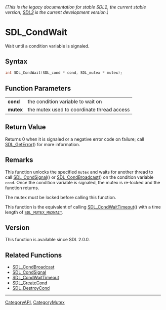 ###### (This is the legacy documentation for stable SDL2, the current stable version; [SDL3](https://wiki.libsdl.org/SDL3/) is the current development version.)
# SDL_CondWait

Wait until a condition variable is signaled.

## Syntax

```c
int SDL_CondWait(SDL_cond * cond, SDL_mutex * mutex);

```

## Function Parameters

|               |                                            |
| ------------- | ------------------------------------------ |
| **cond**      | the condition variable to wait on          |
| **mutex**     | the mutex used to coordinate thread access |

## Return Value

Returns 0 when it is signaled or a negative error code on failure; call
[SDL_GetError](SDL_GetError)() for more information.

## Remarks

This function unlocks the specified `mutex` and waits for another thread to
call [SDL_CondSignal](SDL_CondSignal)() or
[SDL_CondBroadcast](SDL_CondBroadcast)() on the condition variable `cond`.
Once the condition variable is signaled, the mutex is re-locked and the
function returns.

The mutex must be locked before calling this function.

This function is the equivalent of calling
[SDL_CondWaitTimeout](SDL_CondWaitTimeout)() with a time length of
[`SDL_MUTEX_MAXWAIT`](SDL_MUTEX_MAXWAIT).

## Version

This function is available since SDL 2.0.0.

## Related Functions

* [SDL_CondBroadcast](SDL_CondBroadcast)
* [SDL_CondSignal](SDL_CondSignal)
* [SDL_CondWaitTimeout](SDL_CondWaitTimeout)
* [SDL_CreateCond](SDL_CreateCond)
* [SDL_DestroyCond](SDL_DestroyCond)

----
[CategoryAPI](CategoryAPI), [CategoryMutex](CategoryMutex)


